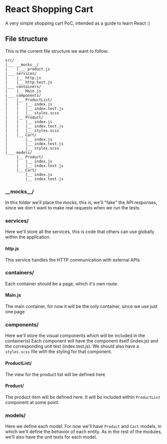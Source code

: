 # React Shopping Cart

A very simple shopping cart PoC, intended as a guide to learn React :)

## File structure

This is the current file structure we want to follow:

```
src/
|___ __mocks__/
|    |___ product.js
|___ services/
|    |__ http.js
|    |__ http.test.js
|___ containers/
|    |__ Main.js
|___ components/
|    |__ ProductList/
|    |   |__ index.js
|    |   |__ index.test.js
|    |   |__ styles.scss
|    |__ Product/
|    |   |__ index.js
|    |   |__ index.test.js
|    |   |__ styles.scss
|    |__ Cart/
|        |__ index.js
|        |__ index.test.js
|        |__ styles.scss
|___ models/
     |__ Product/
     |   |__ index.js
     |   |__ index.test.js
     |__ Cart/
         |__ index.js
         |__ index.test.js
```

### \_\_mocks\_\_/

In this folder we'll place the mocks, this is, we'll "fake" the API
responses, since we don't want to make real requests when
we run the tests.

### services/

Here we'll store all the services, this is code that others can use globally
within the application.

#### http.js

This service handles the HTTP communication with external APIs

### containers/

Each container should be a page, which it's own route.

#### Main.js

The main container, for now it will be the only container, since we use just one page

### components/

Here we'll store the visual components which will be included in the container(s)
Each component will have the component itself (index.js) and the corresponding
unit test (index.test.js). We should also have a `styles.scss` file with the
styling for that component.

#### ProductList/

The view for the product list will be defined here

#### Product/

The product item will be defined here. It will be included within `ProductList` component
at some point.

### models/

Here we define each model. For now we'll have `Product` and `Cart` models, in which we'll define
the behavior of each entity. As in the rest of the modules, we'll also have the unit tests
for each model.
